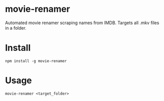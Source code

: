 # movie-renamer
Automated movie renamer scraping names from IMDB.
Targets all .mkv files in a folder.

# Install
```
npm install -g movie-renamer
```

# Usage
```
movie-renamer <target_folder>
```
